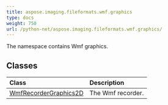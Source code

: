 ```yaml
---
title: aspose.imaging.fileformats.wmf.graphics
type: docs
weight: 750
url: /python-net/aspose.imaging.fileformats.wmf.graphics/
---
```



The namespace contains Wmf graphics.

## **Classes**
|**Class**|**Description**|
| :- | :- |
|[WmfRecorderGraphics2D](/imaging/python-net/aspose.imaging.fileformats.wmf.graphics/wmfrecordergraphics2d/)|The Wmf recorder.|
